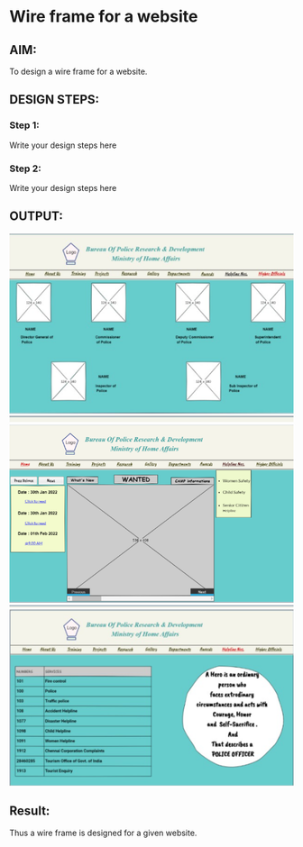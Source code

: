 # Wire frame for a website

## AIM:
To design a wire frame for a website.

## DESIGN STEPS:

### Step 1:
Write your design steps here 

### Step 2:
Write your design steps here

## OUTPUT:
![GitHub Logo](.//out1.png)
![GitHub Logo](.//out2.png)
![GitHub Logo](.//out3.png)

## Result:
Thus a wire frame is designed for a given website.
